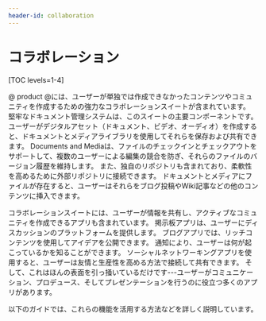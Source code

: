 ```yaml
---
header-id: collaboration
---
```


# コラボレーション

[TOC levels=1-4]

@ product @には、ユーザーが単独では作成できなかったコンテンツやコミュニティを作成するための強力なコラボレーションスイートが含まれています。 堅牢なドキュメント管理システムは、このスイートの主要コンポーネントです。 ユーザーがデジタルアセット（ドキュメント、ビデオ、オーディオ）を作成すると、ドキュメントとメディアライブラリを使用してそれらを保存および共有できます。 Documents and Mediaは、ファイルのチェックインとチェックアウトをサポートして、複数のユーザーによる編集の競合を防ぎ、それらのファイルのバージョン履歴を維持します。 また、独自のリポジトリも含まれており、柔軟性を高めるために外部リポジトリに接続できます。 ドキュメントとメディアにファイルが存在すると、ユーザーはそれらをブログ投稿やWiki記事などの他のコンテンツに挿入できます。

コラボレーションスイートには、ユーザーが情報を共有し、アクティブなコミュニティを作成できるアプリも含まれています。 掲示板アプリは、ユーザーにディスカッションのプラットフォームを提供します。 ブログアプリでは、リッチコンテンツを使用してアイデアを公開できます。 通知により、ユーザーは何が起こっているかを知ることができます。 ソーシャルネットワーキングアプリを使用すると、ユーザーは友情と生産性を高める方法で接続して共有できます。 そして、これはほんの表面を引っ掻いているだけです---ユーザーがコミュニケーション、プロデュース、そしてプレゼンテーションを行うのに役立つ多くのアプリがあります。

以下のガイドでは、これらの機能を活用する方法などを詳しく説明しています。
